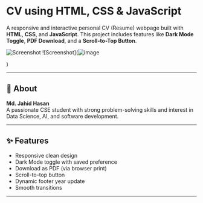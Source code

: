 # CV using HTML, CSS & JavaScript

A responsive and interactive personal CV (Resume) webpage built with **HTML**, **CSS**, and **JavaScript**. This project includes features like **Dark Mode Toggle**, **PDF Download**, and a **Scroll-to-Top Button**.

![Screenshot](![image](https://github.com/user-attachments/assets/7cba34fc-d09f-4c2b-b713-358587bb7760)
)
![Screenshot](![image](https://github.com/user-attachments/assets/93f146bc-7b39-41c3-a232-75559df69318)

)

---

## 👤 About

**Md. Jahid Hasan**  
A passionate CSE student with strong problem-solving skills and interest in Data Science, AI, and software development.

---

## ✨ Features

- Responsive clean design
- Dark Mode toggle with saved preference
- Download as PDF (via browser print)
- Scroll-to-top button
- Dynamic footer year update
- Smooth transitions

---

